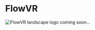 # FlowVR
![FlowVR landscape logo](https://github.com/user-attachments/assets/68b1bd4b-061a-4288-bbf2-0a4fde772794)
coming soon...
